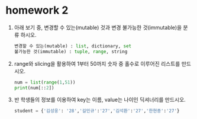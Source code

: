 # homework 2

1. 아래 보기 중, 변경할 수 있는(mutable) 것과 변경 불가능한 것(immutable)을 분류 하시오.

   ```python
   변경할 수 있는(mutable) : list, dictionary, set
   불가능한 것(immutable) : tuple, range, string
   ```

2. range와 slicing을 활용하여 1부터 50까지 숫자 중 홀수로 이루어진 리스트를 만드시오.

   ```python
   num = list(range(1,51))
   print(num[::2])
   ```

3. 반 학생들의 정보를 이용하여 key는 이름, value는 나이인 딕셔너리를 만드시오.

   ```python
   student = {'김성웅': '28','길민규':'27','김석환':'27','한현종':'27'}
   ```

   

